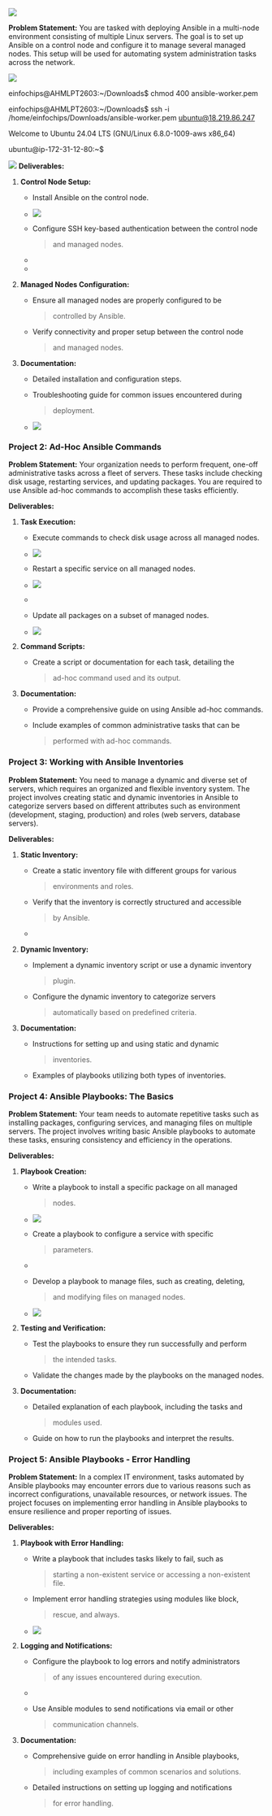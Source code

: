 ![](photos/media/image1.png)

**Problem Statement:** You are tasked with deploying Ansible in a
multi-node environment consisting of multiple Linux servers. The goal is
to set up Ansible on a control node and configure it to manage several
managed nodes. This setup will be used for automating system
administration tasks across the network.

![](photos/media/image9.png)

einfochips@AHMLPT2603:\~/Downloads\$ chmod 400 ansible-worker.pem

einfochips@AHMLPT2603:\~/Downloads\$ ssh -i
/home/einfochips/Downloads/ansible-worker.pem ubuntu@18.219.86.247

Welcome to Ubuntu 24.04 LTS (GNU/Linux 6.8.0-1009-aws x86_64)

ubuntu@ip-172-31-12-80:\~\$

![](photos/media/image10.png)
**Deliverables:**

1.  **Control Node Setup:**

    -   Install Ansible on the control node.

    -   ![](photos/media/image6.png)

    -   Configure SSH key-based authentication between the control node
        > and managed nodes.

    -   

    -   

2.  **Managed Nodes Configuration:**

    -   Ensure all managed nodes are properly configured to be
        > controlled by Ansible.

    -   Verify connectivity and proper setup between the control node
        > and managed nodes.

3.  **Documentation:**

    -   Detailed installation and configuration steps.

    -   Troubleshooting guide for common issues encountered during
        > deployment.

    -   ![](photos/media/image2.png)
        

### 

### 

### 

### 

### 

### **Project 2: Ad-Hoc Ansible Commands**

**Problem Statement:** Your organization needs to perform frequent,
one-off administrative tasks across a fleet of servers. These tasks
include checking disk usage, restarting services, and updating packages.
You are required to use Ansible ad-hoc commands to accomplish these
tasks efficiently.

**Deliverables:**

1.  **Task Execution:**

    -   Execute commands to check disk usage across all managed nodes.

    -   ![](photos/media/image5.png)

    -   Restart a specific service on all managed nodes.

    -   ![](photos/media/image11.png)
    -   

    -   Update all packages on a subset of managed nodes.

    -   ![](photos/media/image7.png)

2.  **Command Scripts:**

    -   Create a script or documentation for each task, detailing the
        > ad-hoc command used and its output.

3.  **Documentation:**

    -   Provide a comprehensive guide on using Ansible ad-hoc commands.

    -   Include examples of common administrative tasks that can be
        > performed with ad-hoc commands.

### **Project 3: Working with Ansible Inventories**

**Problem Statement:** You need to manage a dynamic and diverse set of
servers, which requires an organized and flexible inventory system. The
project involves creating static and dynamic inventories in Ansible to
categorize servers based on different attributes such as environment
(development, staging, production) and roles (web servers, database
servers).

**Deliverables:**

1.  **Static Inventory:**

    -   Create a static inventory file with different groups for various
        > environments and roles.

    -   Verify that the inventory is correctly structured and accessible
        > by Ansible.

    -   

2.  **Dynamic Inventory:**

    -   Implement a dynamic inventory script or use a dynamic inventory
        > plugin.

    -   Configure the dynamic inventory to categorize servers
        > automatically based on predefined criteria.

3.  **Documentation:**

    -   Instructions for setting up and using static and dynamic
        > inventories.

    -   Examples of playbooks utilizing both types of inventories.

### **Project 4: Ansible Playbooks: The Basics**

**Problem Statement:** Your team needs to automate repetitive tasks such
as installing packages, configuring services, and managing files on
multiple servers. The project involves writing basic Ansible playbooks
to automate these tasks, ensuring consistency and efficiency in the
operations.

**Deliverables:**

1.  **Playbook Creation:**

    -   Write a playbook to install a specific package on all managed
        > nodes.

    -   ![](photos/media/image3.png)

    -   Create a playbook to configure a service with specific
        > parameters.

    -   

    -   Develop a playbook to manage files, such as creating, deleting,
        > and modifying files on managed nodes.

    -   ![](photos/media/image8.png)

2.  **Testing and Verification:**

    -   Test the playbooks to ensure they run successfully and perform
        > the intended tasks.

    -   Validate the changes made by the playbooks on the managed nodes.

3.  **Documentation:**

    -   Detailed explanation of each playbook, including the tasks and
        > modules used.

    -   Guide on how to run the playbooks and interpret the results.

### **Project 5: Ansible Playbooks - Error Handling**

**Problem Statement:** In a complex IT environment, tasks automated by
Ansible playbooks may encounter errors due to various reasons such as
incorrect configurations, unavailable resources, or network issues. The
project focuses on implementing error handling in Ansible playbooks to
ensure resilience and proper reporting of issues.

**Deliverables:**

1.  **Playbook with Error Handling:**

    -   Write a playbook that includes tasks likely to fail, such as
        > starting a non-existent service or accessing a non-existent
        > file.

    -   Implement error handling strategies using modules like block,
        > rescue, and always.

    -   ![](photos/media/image4.png)

2.  **Logging and Notifications:**

    -   Configure the playbook to log errors and notify administrators
        > of any issues encountered during execution.

    -   

    -   Use Ansible modules to send notifications via email or other
        > communication channels.

3.  **Documentation:**

    -   Comprehensive guide on error handling in Ansible playbooks,
        > including examples of common scenarios and solutions.

    -   Detailed instructions on setting up logging and notifications
        > for error handling.
